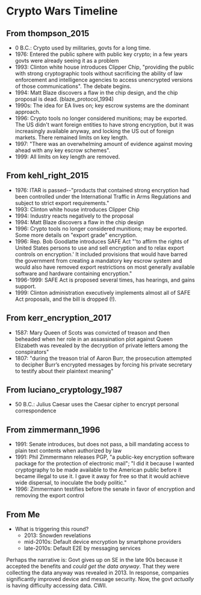 # Crypto Wars Timeline

## From thompson_2015

- 0 B.C.: Crypto used by militaries, govts for a long time.
- 1976: Entered the public sphere with public key crypto; in a few years govts were already seeing it as a problem
- 1993: Clinton white house introduces Clipper Chip, "providing the public with strong cryptographic tools without
    sacrificing the ability of law enforcement and intelligence agencies to access unencrypted versions of those
    communications". The debate begins.
- 1994: Matt Blaze discovers a flaw in the chip design, and the chip proposal is dead. (blaze_protocol_1994)
- 1990s: The idea for EA lives on; key escrow systems are the dominant approach.
- 1996: Crypto tools no longer considered munitions; may be exported. The US didn't want foreign entities to have
    strong encryption, but it was increasingly available anyway, and locking the US out of foreign markets. There
    remained limits on key length.
- 1997: "There was an overwhelming amount of evidence against moving ahead with any key escrow schemes".
- 1999: All limits on key length are removed.

## From kehl_right_2015

- 1976: ITAR is passed--"products that contained strong encryption had been controlled under the International Traffic
    in Arms Regulations and subject to strict export requirements."
- 1993: Clinton white house introduces Clipper Chip
- 1994: Industry reacts negatively to the proposal
- 1994: Matt Blaze discovers a flaw in the chip design
- 1996: Crypto tools no longer considered munitions; may be exported. Some more details on "export grade" encryption.
- 1996: Rep. Bob Goodlatte introduces SAFE Act "'to affirm the rights of United States persons to use and sell
    encryption and to relax export controls on encryption.' It included provisions that would have barred the government
    from creating a mandatory key escrow system and would also have removed export restrictions on most generally
    available software and hardware containing encryption."
- 1996-1999: SAFE Act is proposed several times, has hearings, and gains support.
- 1999: Clinton administration executively implements almost all of SAFE Act proposals, and the bill is dropped (!).

## From kerr_encryption_2017

- 1587: Mary Queen of Scots was convicted of treason and then beheaded when her role in an assassination plot against
    Queen Elizabeth was revealed by the decryption of private letters among the conspirators"
- 1807: "during the treason trial of Aaron Burr, the prosecution attempted to decipher Burr’s encrypted messages by
    forcing his private secretary to testify about their plaintext meaning"

## From luciano_cryptology_1987

- 50 B.C.: Julius Caesar uses the Caesar cipher to encrypt personal correspondence

## From zimmermann_1996

- 1991: Senate introduces, but does not pass, a bill mandating access to plain text contents when authorized by law
- 1991: Phil Zimmermann releases PGP, "a public-key encryption software package for the protection of electronic mail";
    "I did it because I wanted cryptography to be made available to the American public before it became illegal to use
    it. I gave it away for free so that it would achieve wide dispersal, to inoculate the body politic."
- 1996: Zimmermann testifies before the senate in favor of encryption and removing the export control

## From Me

- What is triggering this round?
  - 2013: Snowden revelations
  - mid-2010s: Default device encryption by smartphone providers
  - late-2010s: Default E2E by messaging services

Perhaps the narrative is: Govt gives up on SE in the late 90s because it accepted the benefits and _could get the data
anyway_. That they were collecting the data anyway was revealed in 2013. In response, companies significantly improved
device and message security. Now, the govt _actually_ is having difficulty accessing data. CWII.
